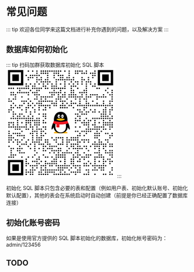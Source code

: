 # 常见问题

::: tip
欢迎各位同学来这篇文档进行补充你遇到的问题，以及解决方案
:::

## 数据库如何初始化

::: tip 扫码加群获取数据库初始化 SQL 脚本
![bbs-go交流群](/images/qq.png)
:::

初始化 SQL 脚本只包含必要的表和配置（例如用户表、初始化默认账号、初始化默认配置），其他的表会在系统启动时自动创建（前提是你已经正确配置了数据库连接）

## 初始化账号密码

如果是使用官方提供的 SQL 脚本初始化的数据库，初始化帐号密码为：admin/123456

## TODO

